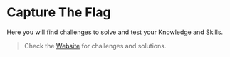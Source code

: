 # Capture The Flag

Here you will find challenges to solve 
and test your Knowledge and Skills.

> Check the [Website](https://cybergreeks.zyrosite.com) for challenges and solutions.

